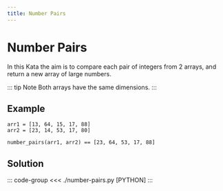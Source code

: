 ```yaml
---
title: Number Pairs
---
```


# Number Pairs

In this Kata the aim is to compare each pair of integers from 2 arrays, and return a new array of large numbers.

::: tip Note
Both arrays have the same dimensions.
:::

## Example

```:no-line-numbers
arr1 = [13, 64, 15, 17, 88]
arr2 = [23, 14, 53, 17, 80]

number_pairs(arr1, arr2) == [23, 64, 53, 17, 88]
```

## Solution

::: code-group
<<< ./number-pairs.py [PYTHON]
:::
